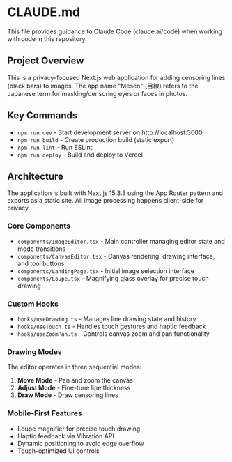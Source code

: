 # CLAUDE.md

This file provides guidance to Claude Code (claude.ai/code) when working with code in this repository.

## Project Overview
This is a privacy-focused Next.js web application for adding censoring lines (black bars) to images. The app name "Mesen" (目線) refers to the Japanese term for masking/censoring eyes or faces in photos.

## Key Commands
- `npm run dev` - Start development server on http://localhost:3000
- `npm run build` - Create production build (static export)
- `npm run lint` - Run ESLint
- `npm run deploy` - Build and deploy to Vercel

## Architecture
The application is built with Next.js 15.3.3 using the App Router pattern and exports as a static site. All image processing happens client-side for privacy.

### Core Components
- `components/ImageEditor.tsx` - Main controller managing editor state and mode transitions
- `components/CanvasEditor.tsx` - Canvas rendering, drawing interface, and tool buttons
- `components/LandingPage.tsx` - Initial image selection interface
- `components/Loupe.tsx` - Magnifying glass overlay for precise touch drawing

### Custom Hooks
- `hooks/useDrawing.ts` - Manages line drawing state and history
- `hooks/useTouch.ts` - Handles touch gestures and haptic feedback
- `hooks/useZoomPan.ts` - Controls canvas zoom and pan functionality

### Drawing Modes
The editor operates in three sequential modes:
1. **Move Mode** - Pan and zoom the canvas
2. **Adjust Mode** - Fine-tune line thickness
3. **Draw Mode** - Draw censoring lines

### Mobile-First Features
- Loupe magnifier for precise touch drawing
- Haptic feedback via Vibration API
- Dynamic positioning to avoid edge overflow
- Touch-optimized UI controls